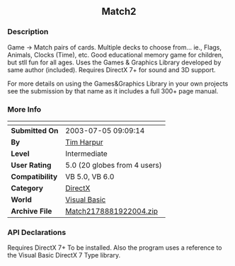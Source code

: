 ﻿<div align="center">

## Match2


</div>

### Description

Game -> Match pairs of cards. Multiple decks to choose from... ie., Flags, Animals, Clocks (Time), etc. Good educational memory game for children, but stll fun for all ages. Uses the Games & Graphics Library developed by same author (included). Requires DirectX 7+ for sound and 3D support.

For more details on using the Games&Graphics Library in your own projects see the submission by that name as it includes a full 300+ page manual.
 
### More Info
 


<span>             |<span>
---                |---
**Submitted On**   |2003-07-05 09:09:14
**By**             |[Tim Harpur](https://github.com/Planet-Source-Code/PSCIndex/blob/master/ByAuthor/tim-harpur.md)
**Level**          |Intermediate
**User Rating**    |5.0 (20 globes from 4 users)
**Compatibility**  |VB 5\.0, VB 6\.0
**Category**       |[DirectX](https://github.com/Planet-Source-Code/PSCIndex/blob/master/ByCategory/directx__1-44.md)
**World**          |[Visual Basic](https://github.com/Planet-Source-Code/PSCIndex/blob/master/ByWorld/visual-basic.md)
**Archive File**   |[Match2178881922004\.zip](https://github.com/Planet-Source-Code/tim-harpur-match2__1-55970/archive/master.zip)

### API Declarations

Requires DirectX 7+ To be installed. Also the program uses a reference to the Visual Basic DirectX 7 Type library.





